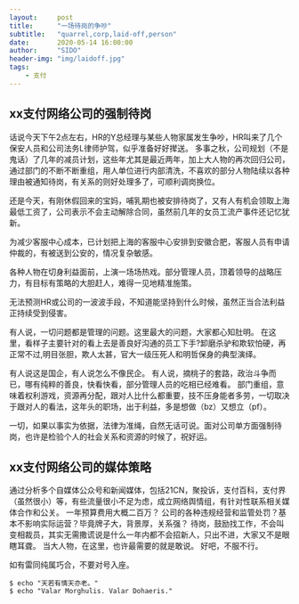 ```yaml
---
layout:     post
title:      "一场待岗的争吵"
subtitle:   "quarrel,corp,laid-off,person"
date:       2020-05-14 16:00:00
author:     "SIDO"
header-img: "img/laidoff.jpg"
tags:
    - 支付
---
```


## xx支付网络公司的强制待岗

话说今天下午2点左右，HR的Y总经理与某些人物家属发生争吵，HR叫来了几个保安人员和公司法务L律师护驾，似乎准备好好撵送。
多事之秋，公司规划（不是鬼话）了几年的减员计划，这些年尤其是最近两年，加上大人物的再次回归公司，通过部门的不断不断重组，用人单位进行内部清洗，不喜欢的部分人物陆续以各种理由被通知待岗，有关系的则好处理多了，可顺利调岗换位。

还是今天，有刚休假回来的宝妈，哺乳期也被安排待岗了，又有人有机会领取上海最低工资了，公司表示不会主动解除合同，虽然前几年的女员工流产事件还记忆犹新。

为减少客服中心成本，已计划把上海的客服中心安排到安徽合肥，客服人员有申请仲裁的，有被送到公安的，情况复杂敏感。


各种人物在切身利益面前，上演一场场热戏。部分管理人员，顶着领导的战略压力，有目标有策略的大胆赶人，难得一见地精准施策。

无法预测HR或公司的一波波手段，不知道能坚持到什么时候，虽然正当合法利益正持续受到侵害。

有人说，一切问题都是管理的问题。这里最大的问题，大家都心知肚明。
在这里，看样子主要针对的看上去是善良好沟通的员工下手?卸磨杀驴和欺软怕硬，再正常不过,明目张胆，欺人太甚，官大一级压死人和明哲保身的典型演绎。

有人说这是国企，有人说怎么不像民企。
有人说，摘桃子的套路，政治斗争而已，哪有纯粹的善良，快看快看，部分管理人员的吃相已经难看。
部门重组，意味着权利游戏，资源再分配，跟对人比什么都重要，技不压身能者多劳，一切取决于跟对人的看法，这年头的职场，出于利益，多是想做（bz）又想立（pf）。

一切，如果以事实为依据，法律为准绳，自然无话可说。面对公司单方面强制待岗，也许是检验个人的社会关系和资源的时候了，祝好运。


## xx支付网络公司的媒体策略
通过分析多个自媒体公众号和新闻媒体，包括21CN，聚投诉，支付百科，支付界（虽然很小）等，有些流量很小不足为虑，成立网络舆情组，有针对性联系相关媒体合作和公关。
一年预算费用大概二百万？
公司的各种违规经营和监管处罚？基本不影响实际运营？毕竟牌子大，背景厚，关系强？
待岗，鼓励找工作，不会叫变相裁员，其实无需撒谎说是什么一年内都不会招新人，只出不进，大家又不是眼瞎耳聋。
当大人物，在这里，也许最需要的就是敢说。
好吧，不服不行。

如有雷同纯属巧合，不要对号入座。

```
$ echo "天若有情天亦老。"
$ echo "Valar Morghulis. Valar Dohaeris."
```
